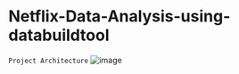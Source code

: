 # Netflix-Data-Analysis-using-databuildtool

```Project Architecture```
![image](https://github.com/user-attachments/assets/c6d26a6e-c217-46c8-90a5-2839657e1d5d)
